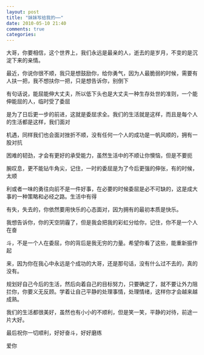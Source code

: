 ```yaml
---
layout: post
title: "妹妹写给我的⋯⋯"
date: 2010-05-10 21:40
comments: true
categories: 
---
```



<p style="text-align: left;">大哥，你要相信，这个世界上，我们永远是最亲的人，逝去的是岁月，不变的是沉淀下来的亲情。</p>
<p>最近，你说你很不顺，我只是想鼓励你，给你勇气，因为人最脆弱的时候，需要有人扶一把，我不想扶你一把，只是想告诉你，别倒下</p>
<p>有句话说，能屈能伸大丈夫，所以低下头也是大丈夫一种生存处世的准则，一个能伸能屈的人，临时受了委屈</p>
<p>是为了日后更一步的前进，这就是委屈求全。我们的生活就<!--more-->是这样，而且是每个人的生活都是这样，我们面对</p>
<p>机遇，同样我们也会面对挫折不顺，没有任何一个人的成功是一帆风顺的，拥有一股对抗</p>
<p>困难的韧劲，才会有更好的承受能力，虽然生活中的不顺让你懊恼，但是不要扼</p>
<p>腕叹息，更不能钻牛角尖，记住，一时的委屈是为了今后更强的伸张，有的时候，太顺</p>
<p>利或者一味的勇往向前不是一件好事，在必要的时候委屈是必不可缺的，这是成大事的一种策略和必经之路。生活中有得</p>
<p>有失，失去的，你依然要用快乐的心态面对，因为拥有的最初本质是快乐。</p>
<p>我想告诉你，你的天空阴霾了，但是我会把我的彩虹分给你，记住，你不是一个人在奋</p>
<p>斗，不是一个人在委屈，你的背后是我无穷的力量。希望你看了这些，能重新振作起</p>
<p>来，因为你在我心中永远是个成功的大哥，还是那句话，没有什么过不去的，真的没有。</p>
<p>规划好自己今后的生活，然后向着自己的目标努力，只要确定了，就不要让外力阻拦你，你要义无反顾。学着让自己平静的处理事情，处理情绪，这样你才会越来越成熟。</p>
<p>我们的生活都很美好，虽然也有小小的不顺利，但是笑一笑，平静的对待，前途一片大好。</p>
<p>最后祝你一切顺利，好好奋斗，好好磨练</p>
<p>爱你</p>

